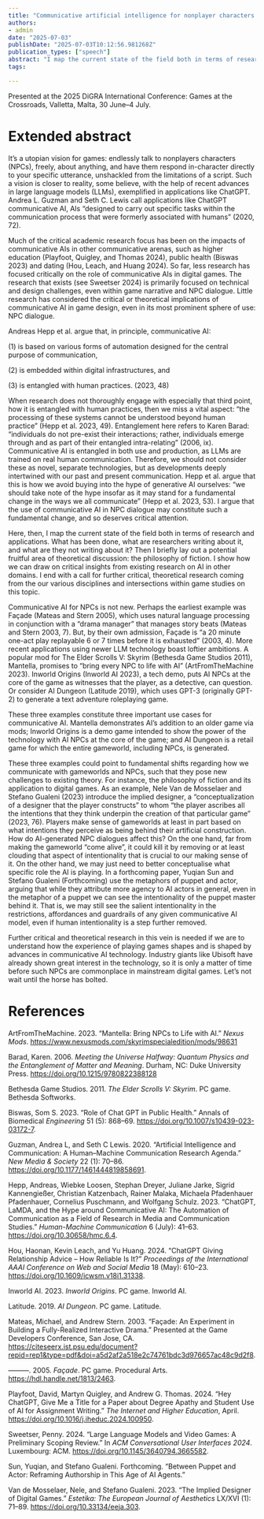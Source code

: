 ```yaml
---
title: "Communicative artificial intelligence for nonplayer characters in digital games: Mapping the field"
authors:
- admin
date: "2025-07-03"
publishDate: "2025-07-03T10:12:56.981268Z"
publication_types: ["speech"]
abstract: "I map the current state of the field both in terms of research and applications. What has been done, what are researchers writing about it, and what are they not writing about it? Then I briefly lay out a potential fruitful area of theoretical discussion: the philosophy of fiction. I show how we can draw on critical insights from existing research on AI in other domains. I end with a call for further critical, theoretical research coming from the our various disciplines and intersections within game studies on this topic."
tags:

---
```


Presented at the 2025 DiGRA International Conference: Games at the Crossroads, Valletta, Malta, 30 June–4 July.

# Extended abstract

It’s a utopian vision for games: endlessly talk to nonplayers characters (NPCs), freely, about anything, and have them respond in-character directly to your specific utterance, unshackled from the limitations of a script. Such a vision is closer to reality, some believe, with the help of recent advances in large language models (LLMs), exemplified in applications like ChatGPT. Andrea L. Guzman and Seth C. Lewis call applications like ChatGPT communicative AI, AIs “designed to carry out specific tasks within the communication process that were formerly associated with humans” (2020, 72).

Much of the critical academic research focus has been on the impacts of communicative AIs in other communicative arenas, such as higher education (Playfoot, Quigley, and Thomas 2024), public health (Biswas 2023) and dating (Hou, Leach, and Huang 2024). So far, less research has focused critically on the role of communicative AIs in digital games. The research that exists (see Sweetser 2024) is primarily focused on technical and design challenges, even within game narrative and NPC dialogue. Little research has considered the critical or theoretical implications of communicative AI in game design, even in its most prominent sphere of use: NPC dialogue.

Andreas Hepp et al. argue that, in principle, communicative AI:

(1)	is based on various forms of automation designed for the central purpose of communication,

(2)	is embedded within digital infrastructures, and

(3)	is entangled with human practices. (2023, 48)

When research does not thoroughly engage with especially that third point, how it is entangled with human practices, then we miss a vital aspect: “the processing of these systems cannot be understood beyond human practice” (Hepp et al. 2023, 49). Entanglement here refers to Karen Barad: “individuals do not pre-exist their interactions; rather, individuals emerge through and as part of their entangled intra-relating” (2006, ix). Communicative AI is entangled in both use and production, as LLMs are trained on real human communication. Therefore, we should not consider these as novel, separate technologies, but as developments deeply intertwined with our past and present communication. Hepp et al. argue that this is how we avoid buying into the hype of generative AI ourselves: “we should take note of the hype insofar as it may stand for a fundamental change in the ways we all communicate” (Hepp et al. 2023, 53). I argue that the use of communicative AI in NPC dialogue may constitute such a fundamental change, and so deserves critical attention.

Here, then, I map the current state of the field both in terms of research and applications. What has been done, what are researchers writing about it, and what are they not writing about it? Then I briefly lay out a potential fruitful area of theoretical discussion: the philosophy of fiction. I show how we can draw on critical insights from existing research on AI in other domains. I end with a call for further critical, theoretical research coming from the our various disciplines and intersections within game studies on this topic.

Communicative AI for NPCs is not new. Perhaps the earliest example was Façade (Mateas and Stern 2005), which uses natural language processing in conjunction with a “drama manager” that manages story beats (Mateas and Stern 2003, 7). But, by their own admission, Façade is “a 20 minute one-act play replayable 6 or 7 times before it is exhausted” (2003, 4). More recent applications using newer LLM technology boast loftier ambitions. A popular mod for The Elder Scrolls V: Skyrim (Bethesda Game Studios 2011), Mantella, promises to “bring every NPC to life with AI” (ArtFromTheMachine 2023). Inworld Origins (Inworld AI 2023), a tech demo, puts AI NPCs at the core of the game as witnesses that the player, as a detective, can question. Or consider AI Dungeon (Latitude 2019), which uses GPT-3 (originally GPT-2) to generate a text adventure roleplaying game.

These three examples constitute three important use cases for communicative AI. Mantella demonstrates AI’s addition to an older game via mods; Inworld Origins is a demo game intended to show the power of the technology with AI NPCs at the core of the game; and AI Dungeon is a retail game for which the entire gameworld, including NPCs, is generated.

These three examples could point to fundamental shifts regarding how we communicate with gameworlds and NPCs, such that they pose new challenges to existing theory. For instance, the philosophy of fiction and its application to digital games. As an example, Nele Van de Mosselaer and Stefano Gualeni (2023) introduce the implied designer, a “conceptualization of a designer that the player constructs” to whom “the player ascribes all the intentions that they think underpin the creation of that particular game” (2023, 76). Players make sense of gameworlds at least in part based on what intentions they perceive as being behind their artificial construction. How do AI-generated NPC dialogues affect this? On the one hand, far from making the gameworld “come alive”, it could kill it by removing or at least clouding that aspect of intentionality that is crucial to our making sense of it. On the other hand, we may just need to better conceptualise what specific role the AI is playing. In a forthcoming paper, Yuqian Sun and Stefano Gualeni (Forthcoming) use the metaphors of puppet and actor, arguing that while they attribute more agency to AI actors in general, even in the metaphor of a puppet we can see the intentionality of the puppet master behind it. That is, we may still see the salient intentionality in the restrictions, affordances and guardrails of any given communicative AI model, even if human intentionality is a step further removed.

Further critical and theoretical research in this vein is needed if we are to understand how the experience of playing games shapes and is shaped by advances in communicative AI technology. Industry giants like Ubisoft have already shown great interest in the technology, so it is only a matter of time before such NPCs are commonplace in mainstream digital games. Let’s not wait until the horse has bolted.

# References

ArtFromTheMachine. 2023. “Mantella: Bring NPCs to Life with AI.” *Nexus Mods*. https://www.nexusmods.com/skyrimspecialedition/mods/98631

Barad, Karen. 2006. *Meeting the Universe Halfway: Quantum Physics and the Entanglement of Matter and Meaning*. Durham, NC: Duke University Press. https://doi.org/10.1215/9780822388128

Bethesda Game Studios. 2011. *The Elder Scrolls V: Skyrim*. PC game. Bethesda Softworks.

Biswas, Som S. 2023. “Role of Chat GPT in Public Health.” Annals of Biomedical *Engineering* 51 (5): 868–69. https://doi.org/10.1007/s10439-023-03172-7.

Guzman, Andrea L, and Seth C Lewis. 2020. “Artificial Intelligence and Communication: A Human–Machine Communication Research Agenda.” *New Media & Society* 22 (1): 70–86. https://doi.org/10.1177/1461444819858691.

Hepp, Andreas, Wiebke Loosen, Stephan Dreyer, Juliane Jarke, Sigrid Kannengießer, Christian Katzenbach, Rainer Malaka, Michaela Pfadenhauer Pfadenhauer, Cornelius Puschmann, and Wolfgang Schulz. 2023. “ChatGPT, LaMDA, and the Hype around Communicative AI: The Automation of Communication as a Field of Research in Media and Communication Studies.” *Human-Machine Communication* 6 (July): 41–63. https://doi.org/10.30658/hmc.6.4.

Hou, Haonan, Kevin Leach, and Yu Huang. 2024. “ChatGPT Giving Relationship Advice – How Reliable Is It?” *Proceedings of the International AAAI Conference on Web and Social Media* 18 (May): 610–23. https://doi.org/10.1609/icwsm.v18i1.31338.

Inworld AI. 2023. *Inworld Origins*. PC game. Inworld AI.

Latitude. 2019. *AI Dungeon*. PC game. Latitude.

Mateas, Michael, and Andrew Stern. 2003. “Façade: An Experiment in Building a Fully-Realized Interactive Drama.” Presented at the Game Developers Conference, San Jose, CA. https://citeseerx.ist.psu.edu/document?repid=rep1&type=pdf&doi=a5d2af2a518e2c74761bdc3d976657ac48c9d2f8.

———. 2005. *Façade*. PC game. Procedural Arts. https://hdl.handle.net/1813/2463.

Playfoot, David, Martyn Quigley, and Andrew G. Thomas. 2024. “Hey ChatGPT, Give Me a Title for a Paper about Degree Apathy and Student Use of AI for Assignment Writing.” *The Internet and Higher Education*, April. https://doi.org/10.1016/j.iheduc.2024.100950.

Sweetser, Penny. 2024. “Large Language Models and Video Games: A Preliminary Scoping Review.” In *ACM Conversational User Interfaces 2024*. Luxembourg: ACM. https://doi.org/10.1145/3640794.3665582.

Sun, Yuqian, and Stefano Gualeni. Forthcoming. “Between Puppet and Actor: Reframing Authorship in This Age of AI Agents.”

Van de Mosselaer, Nele, and Stefano Gualeni. 2023. “The Implied Designer of Digital Games.” *Estetika: The European Journal of Aesthetics* LX/XVI (1): 71–89. https://doi.org/10.33134/eeja.303.